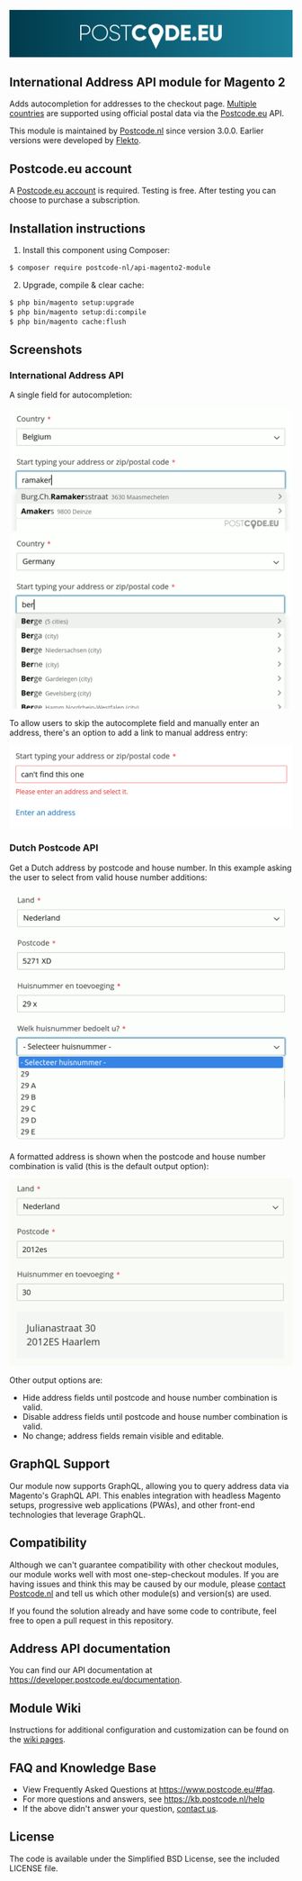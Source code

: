 ![Postcode.eu](media/postcode-eu-logo-gradient.svg)

## International Address API module for Magento 2

Adds autocompletion for addresses to the checkout page. [Multiple countries](https://www.postcode.nl/services/adresdata/internationaal) are supported using official postal data via the [Postcode.eu](https://postcode.eu) API.

This module is maintained by [Postcode.nl](https://postcode.nl) since version 3.0.0. Earlier versions were developed by [Flekto](https://www.flekto.nl).

## Postcode.eu account

A [Postcode.eu account](https://www.postcode.nl/en/services/adresdata/producten-overzicht) is required.
Testing is free. After testing you can choose to purchase a subscription.

## Installation instructions

1. Install this component using Composer:

```bash
$ composer require postcode-nl/api-magento2-module
```

2. Upgrade, compile & clear cache:
```bash
$ php bin/magento setup:upgrade
$ php bin/magento setup:di:compile
$ php bin/magento cache:flush
```

## Screenshots

### International Address API

A single field for autocompletion:

![](media/example-intl-api-be.png)
![](media/example-intl-api-de.png)

To allow users to skip the autocomplete field and manually enter an address, there's an option to add a link to manual address entry:

![](media/example-intl-api-manual-entry-option.png)

### Dutch Postcode API

Get a Dutch address by postcode and house number. In this example asking the user to select from valid house number additions:

![](media/example-nl-api-house-number-addition.png)

A formatted address is shown when the postcode and house number combination is valid (this is the default output option):

![](media/example-nl-api-formatted-output.png)

Other output options are:

* Hide address fields until postcode and house number combination is valid.
* Disable address fields until postcode and house number combination is valid.
* No change; address fields remain visible and editable.

## GraphQL Support

Our module now supports GraphQL, allowing you to query address data via Magento's GraphQL API. This enables integration with headless Magento setups, progressive web applications (PWAs), and other front-end technologies that leverage GraphQL.

## Compatibility

Although we can't guarantee compatibility with other checkout modules, our module works well with most one-step-checkout modules. If you are having issues and think this may be caused by our module, please [contact Postcode.nl](mailto:tech@postcode.nl) and tell us which other module(s) and version(s) are used.

If you found the solution already and have some code to contribute, feel free to open a pull request in this repository.

## Address API documentation

You can find our API documentation at https://developer.postcode.eu/documentation.

## Module Wiki

Instructions for additional configuration and customization can be found on the [wiki pages](https://github.com/postcode-nl/PostcodeNl_Api_Magento2/wiki).

## FAQ and Knowledge Base

* View Frequently Asked Questions at https://www.postcode.eu/#faq.
* For more questions and answers, see https://kb.postcode.nl/help
* If the above didn't answer your question, [contact us](https://www.postcode.eu/contact).

## License

The code is available under the Simplified BSD License, see the included LICENSE file.
